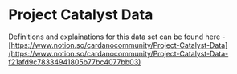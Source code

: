 # Project Catalyst Data

Definitions and explainations for this data set can be found here - [https://www.notion.so/cardanocommunity/Project-Catalyst-Data](https://www.notion.so/cardanocommunity/Project-Catalyst-Data-f21afd9c78334941805b77bc4077bb03)